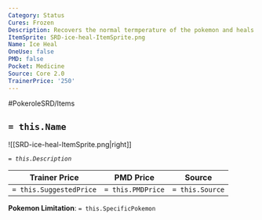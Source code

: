 ```yaml
---
Category: Status
Cures: Frozen
Description: Recovers the normal termperature of the pokemon and heals frost bite.
ItemSprite: SRD-ice-heal-ItemSprite.png
Name: Ice Heal
OneUse: false
PMD: false
Pocket: Medicine
Source: Core 2.0
TrainerPrice: '250'
---
```


#PokeroleSRD/Items

## `= this.Name`

![[SRD-ice-heal-ItemSprite.png|right]]

*`= this.Description`*

| Trainer Price           | PMD Price         | Source | 
| ----------------------- | ----------------- | ------ |
| `= this.SuggestedPrice` | `= this.PMDPrice` | `= this.Source`

**Pokemon Limitation**: `= this.SpecificPokemon`
